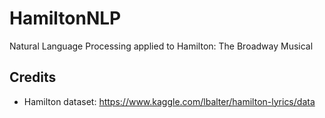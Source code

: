 # HamiltonNLP
Natural Language Processing applied to Hamilton: The Broadway Musical

## Credits
- Hamilton dataset: https://www.kaggle.com/lbalter/hamilton-lyrics/data